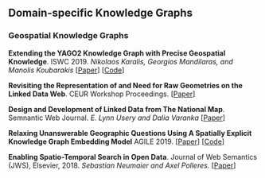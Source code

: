 ## Domain-specific Knowledge Graphs
### Geospatial Knowledge Graphs
__Extending the YAGO2 Knowledge Graph with Precise Geospatial Knowledge__. ISWC 2019. _Nikolaos Karalis, Georgios Mandilaras, and Manolis Koubarakis_ [[Paper](http://cgi.di.uoa.gr/~koubarak/publications/2019/yago2geo_iswc2019.pdf)] [[Code](https://github.com/nkaralis/Yago_Extension)]

__Revisiting the Representation of and Need for Raw Geometries on the Linked Data Web__. CEUR Workshop Proceedings. [[Paper](http://ceur-ws.org/Vol-1809/article-04.p)]

__Design and Development of Linked Data from The National Map__. Semnantic Web Journal. _E. Lynn Usery and Dalia Varanka_ [[Paper](http://www.semantic-web-journal.net/sites/default/files/swj180_2.pdf)]

__Relaxing Unanswerable Geographic Questions Using A Spatially Explicit Knowledge Graph Embedding Model__ AGILE 2019. [[Paper](http://www.geog.ucsb.edu/~gengchen_mai/papers/2019-AGILE19_TransGeo.pdf)] [[Code](https://github.com/gengchenmai/TransGeo)]

__Enabling Spatio-Temporal Search in Open Data__. Journal of Web Semantics (JWS), Elsevier, 2018. _Sebastian Neumaier and Axel Polleres._ [[Paper](http://epub.wu.ac.at/6764/1/neumaier2018TR-enabling.pdf)]